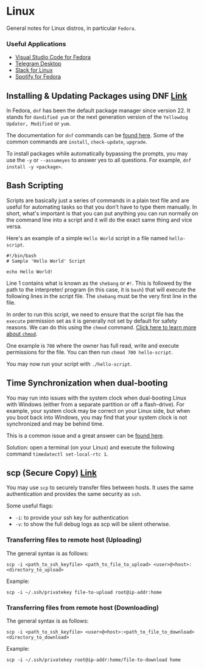 # Linux
General notes for Linux distros, in particular `Fedora`.

### Useful Applications
- [Visual Studio Code for Fedora](https://code.visualstudio.com/docs/setup/linux#_rhel-fedora-and-centos-based-distributions)
- [Telegram Desktop](https://desktop.telegram.org/)
- [Slack for Linux](https://slack.com/downloads/linux)
- [Spotify for Fedora](https://fedoraproject.org/wiki/Spotify)

## Installing & Updating Packages using DNF [Link](http://dnf.readthedocs.io/en/latest/)
In Fedora, `dnf` has been the default package manager since version 22. It stands for `dandified yum` or the next generation version of the `Yellowdog Updater, Modified` or `yum`. 

The documentation for `dnf` commands can be [found here](http://dnf.readthedocs.io/en/latest/command_ref.html). Some of the common commands are `install`, `check-update`, `upgrade`.

To install packages while automatically bypassing the prompts, you may use the `-y` or `--assumeyes` to answer yes to all questions. For example, `dnf install -y <package>`.



## Bash Scripting
Scripts are basically just a series of commands in a plain text file and are useful for automating tasks so that you don't have to type them manually. In short, what's important is that you can put anything you can run normally on the command line into a script and it will do the exact same thing and vice versa.

Here's an example of a simple `Hello World` script in a file named `hello-script`.

```
#!/bin/bash
# Sample 'Hello World' Script

echo Hello World!
```

Line 1 contains what is known as the `shebang` or `#!`. This is followed by the path to the interpreter/ program (in this case, it is `bash`) that will execute the following lines in the script file. The `shebang` must be the very first line in the file. 

In order to run this script, we need to ensure that the script file has the `execute` permission set as it is generally not set by default for safety reasons. We can do this using the `chmod` command. [Click here to learn more about `chmod`](https://www.tutorialspoint.com/unix_commands/chmod.htm).

One example is `700` where the owner has full read, write and execute permissions for the file. You can then run `chmod 700 hello-script`.

You may now run your script with `./hello-script`.

## Time Synchronization when dual-booting
You may run into issues with the system clock when dual-booting Linux with Windows (either from a separate partition or off a flash-drive). For example, your system clock may be correct on your Linux side, but when you boot back into Windows, you may find that your system clock is not synchronized and may be behind time. 

This is a common issue and a great answer can be [found here](https://askubuntu.com/questions/169376/clock-time-is-off-on-dual-boot). 

Solution: open a terminal (on your Linux) and execute the following command
`timedatectl set-local-rtc 1`.

## scp (Secure Copy) [Link](https://linux.die.net/man/1/scp)
You may use `scp` to securely transfer files between hosts. It uses the same authentication and provides the same security as `ssh`.

Some useful flags:
- `-i`: to provide your ssh key for authentication
- `-v`: to show the full debug logs as scp will be silent otherwise.

### Transferring files to remote host (Uploading)
The general syntax is as follows:

`scp -i <path_to_ssh_keyfile> <path_to_file_to_upload> <user>@<host>:<directory_to_upload>`

Example:

`scp -i ~/.ssh/privatekey file-to-upload root@ip-addr:home`

### Transferring files from remote host (Downloading)
The general syntax is as follows:

`scp -i <path_to_ssh_keyfile> <user>@<host>:<path_to_file_to_download> <directory_to_download>`

Example:

`scp -i ~/.ssh/privatekey root@ip-addr:home/file-to-download home`